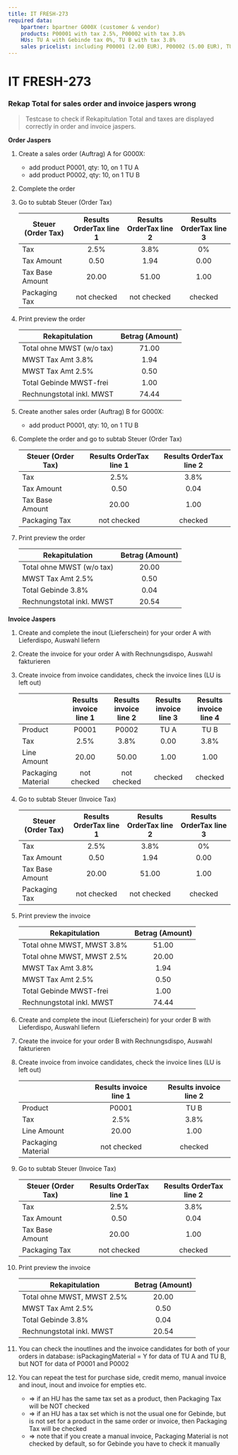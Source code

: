 ```yaml
---
title: IT FRESH-273
required data:
	bpartner: bpartner G000X (customer & vendor)
	products: P00001 with tax 2.5%, P00002 with tax 3.8%
	HUs: TU A with Gebinde tax 0%, TU B with tax 3.8%
	sales pricelist: including P00001 (2.00 EUR), P00002 (5.00 EUR), TU A (1.00 EUR), TU B (1.00 EUR)
---
```


# IT FRESH-273
### Rekap Total for sales order and invoice jaspers wrong
> Testcase to check if Rekapitulation Total and taxes
> are displayed correctly in order and invoice jaspers.

**Order Jaspers**

1. Create a sales order (Auftrag) A for G000X:
	* add product P0001, qty: 10, on 1 TU A
	* add product P0002, qty: 10, on 1 TU B
	
1. Complete the order


1. Go to subtab Steuer (Order Tax)

	|	Steuer (Order Tax)			|	Results OrderTax line 1	|	Results OrderTax line 2		|	Results OrderTax line 3		|
	| -----------------------------	|:-------------------------:|:-----------------------------:|:-----------------------------:|
	|	Tax							|	2.5%					|	3.8%						|	0%							|
	|	Tax Amount					|	0.50					|	1.94						|	0.00						|			
	|	Tax Base Amount				|	20.00					|	51.00						|	1.00						|
	|	Packaging Tax				|	not checked				|	not checked					|	checked						|
	
	
1. Print preview the order

	|	Rekapitulation				|	Betrag (Amount)			|	
	| -----------------------------	|:-------------------------:|
	|	Total ohne MWST (w/o tax)	|	71.00					|	
	|	MWST Tax Amt 3.8%			|	1.94					|		
	|	MWST Tax Amt 2.5%			|	0.50					|	
	|	Total Gebinde MWST-frei		|	1.00					|	
	|	Rechnungstotal inkl. MWST	|	74.44					|


1. Create another sales order (Auftrag) B for G000X:
	* add product P0001, qty: 10, on 1 TU B

	
1. Complete the order and go to subtab Steuer (Order Tax)

	|	Steuer (Order Tax)			|	Results OrderTax line 1	|	Results OrderTax line 2		|	
	| -----------------------------	|:-------------------------:|:-----------------------------:|
	|	Tax							|	2.5%					|	3.8%						|	
	|	Tax Amount					|	0.50					|	0.04						|			
	|	Tax Base Amount				|	20.00					|	1.00						|	
	|	Packaging Tax				|	not checked				|	checked						|	


1. Print preview the order

	|	Rekapitulation				|	Betrag (Amount)			|	
	| -----------------------------	|:-------------------------:|
	|	Total ohne MWST (w/o tax)	|	20.00					|	
	|	MWST Tax Amt 2.5%			|	0.50					|	
	|	Total Gebinde 3.8%			|	0.04					|	
	|	Rechnungstotal inkl. MWST	|	20.54					|



**Invoice Jaspers**

1. Create and complete the inout (Lieferschein) for your order A with Lieferdispo, Auswahl liefern 

1. Create the invoice for your order A with Rechnungsdispo, Auswahl fakturieren

1. Create invoice from invoice candidates, check the invoice lines (LU is left out)

	|								|	Results invoice line 1	|	Results invoice line 2		|	Results invoice line 3		|	Results invoice line 4		|
	| -----------------------------	|:-------------------------:|:-----------------------------:|:-----------------------------:|:-----------------------------:|
	|	Product						|	P0001					|	P0002						|	TU A						|	TU B						|
	|	Tax							|	2.5%					|	3.8%						|	0.00						|	3.8%						|		
	|	Line Amount					|	20.00					|	50.00						|	1.00						| 	1.00						|
	|	Packaging Material			|	not checked				|	not checked					|	checked						|	checked						|
	

1. Go to subtab Steuer (Invoice Tax)

	|	Steuer (Order Tax)			|	Results OrderTax line 1	|	Results OrderTax line 2		|	Results OrderTax line 3		|
	| -----------------------------	|:-------------------------:|:-----------------------------:|:-----------------------------:|
	|	Tax							|	2.5%					|	3.8%						|	0%							|
	|	Tax Amount					|	0.50					|	1.94						|	0.00						|			
	|	Tax Base Amount				|	20.00					|	51.00						|	1.00						|
	|	Packaging Tax				|	not checked				|	not checked					|	checked						|


1. Print preview the invoice

	|	Rekapitulation				|	Betrag (Amount)			|	
	| -----------------------------	|:-------------------------:|
	|	Total ohne MWST, MWST 3.8%	|	51.00					|
	|	Total ohne MWST, MWST 2.5%	|	20.00					|		
	|	MWST Tax Amt 3.8%			|	1.94					|		
	|	MWST Tax Amt 2.5%			|	0.50					|	
	|	Total Gebinde MWST-frei		|	1.00					|	
	|	Rechnungstotal inkl. MWST	|	74.44					|


1. Create and complete the inout (Lieferschein) for your order B with Lieferdispo, Auswahl liefern 

1. Create the invoice for your order B with Rechnungsdispo, Auswahl fakturieren

1. Create invoice from invoice candidates, check the invoice lines (LU is left out)

	|								|	Results invoice line 1	|	Results invoice line 2		|
	| -----------------------------	|:-------------------------:|:-----------------------------:|
	|	Product						|	P0001					|	TU B						|	
	|	Tax							|	2.5%					|	3.8%						|			
	|	Line Amount					|	20.00					|	1.00						|	
	|	Packaging Material			|	not checked				|	checked						|	
	

1. Go to subtab Steuer (Invoice Tax)

	|	Steuer (Order Tax)			|	Results OrderTax line 1	|	Results OrderTax line 2		|	
	| -----------------------------	|:-------------------------:|:-----------------------------:|
	|	Tax							|	2.5%					|	3.8%						|	
	|	Tax Amount					|	0.50					|	0.04						|		
	|	Tax Base Amount				|	20.00					|	1.00						|	
	|	Packaging Tax				|	not checked				|	checked						|	


1. Print preview the invoice

	|	Rekapitulation				|	Betrag (Amount)			|	
	| -----------------------------	|:-------------------------:|
	|	Total ohne MWST, MWST 2.5%	|	20.00					|				
	|	MWST Tax Amt 2.5%			|	0.50					|	
	|	Total Gebinde 3.8%			|	0.04					|	
	|	Rechnungstotal inkl. MWST	|	20.54					|


1. You can check the inoutlines and the invoice candidates for both of your orders in database: isPackagingMaterial = Y for data of TU A and TU B, but NOT for data of P0001 and P0002

1. You can repeat the test for purchase side, credit memo, manual invoice and inout, inout and invoice for empties etc.
	* => if an HU has the same tax set as a product, then Packaging Tax will be NOT checked
	* => if an HU has a tax set which is not the usual one for Gebinde, but is not set for a product in the same order or invoice, then Packaging Tax will be checked 
	* => note that if you create a manual invoice, Packaging Material is not checked by default, so for Gebinde you have to check it manually

